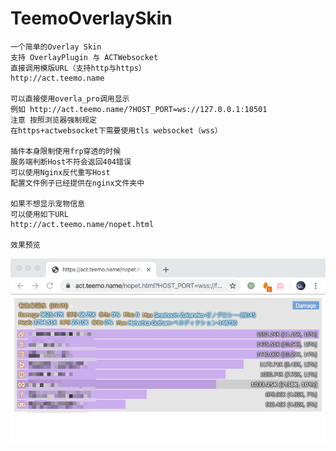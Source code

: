 # TeemoOverlaySkin

    一个简单的Overlay Skin
    支持 OverlayPlugin 与 ACTWebsocket
    直接调用模版URL（支持http与https）
    http://act.teemo.name

    可以直接使用overla_pro调用显示
    例如 http://act.teemo.name/?HOST_PORT=ws://127.0.0.1:10501
    注意 按照浏览器强制规定
    在https+actwebsocket下需要使用tls websocket（wss）

    插件本身限制使用frp穿透的时候
    服务端判断Host不符会返回404错误
    可以使用Nginx反代重写Host
    配置文件例子已经提供在nginx文件夹中

    如果不想显示宠物信息
    可以使用如下URL
    http://act.teemo.name/nopet.html

    效果预览
   ![image](https://github.com/reusu/TeemoOverlaySkin/raw/master/simple.png)
